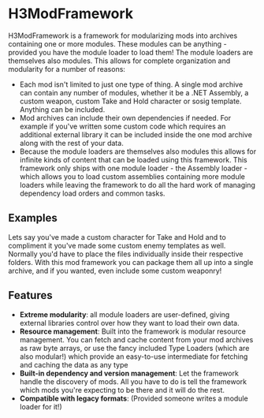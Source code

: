 # H3ModFramework
H3ModFramework is a framework for modularizing mods into archives containing one or more modules. These modules can be anything - provided you have the module loader to load them! The module loaders are themselves also modules. This allows for complete organization and modularity for a number of reasons:
- Each mod isn't limited to just one type of thing. A single mod archive can contain any number of modules, whether it be a .NET Assembly, a custom weapon, custom Take and Hold character or sosig template. Anything can be included.
- Mod archives can include their own dependencies if needed. For example if you've written some custom code which requires an additional external library it can be included inside the one mod archive along with the rest of your data.
- Because the module loaders are themselves also modules this allows for infinite kinds of content that can be loaded using this framework. This framework only ships with one module loader - the Assembly loader - which allows you to load custom assemblies containing more module loaders while leaving the framework to do all the hard work of managing dependency load orders and common tasks.

## Examples
Lets say you've made a custom character for Take and Hold and to compliment it you've made some custom enemy templates as well. Normally you'd have to place the files individually inside their respective folders. With this mod framework you can package them all up into a single archive, and if you wanted, even include some custom weaponry!

## Features
- **Extreme modularity**: all module loaders are user-defined, giving external libraries control over how they want to load their own data.
- **Resource management**: Built into the framework is modular resource management. You can fetch and cache content from your mod archives as raw byte arrays, or use the fancy included Type Loaders (which are also modular!) which provide an easy-to-use intermediate for fetching and caching the data as any type
- **Built-in dependency and version management**: Let the framework handle the discovery of mods. All you have to do is tell the framework which mods you're expecting to be there and it will do the rest.
- **Compatible with legacy formats**: (Provided someone writes a module loader for it!)
